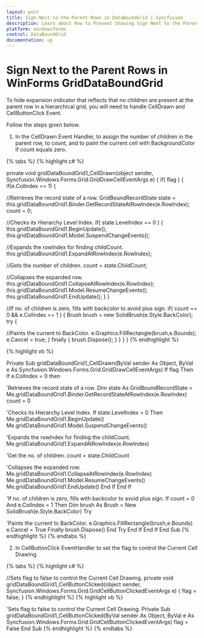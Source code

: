 ```yaml
---
layout: post
title: Sign-Next-to-the-Parent-Rows in DataBoundGrid | Syncfusion
description: Learn about How to Prevent Showing Sign Next to the Parent Rows with no Children support in Syncfusion Windows Forms GridDataBoundGrid control and more.
platform: windowsforms
control: DataBoundGrid
documentation: ug
---
```


# Sign Next to the Parent Rows in WinForms GridDataBoundGrid

To hide expansion indicator that reflects that no children are present at the parent row in a hierarchical grid, you will need to handle CellDrawn and CellButtonClick Event. 

Follow the steps given below.

1. In the CellDrawn Event Handler, to assign the number of children in the parent row, to count, and to paint the current cell with BackgroundColor if count equals zero.

{% tabs %}
{% highlight c# %}

private void gridDataBoundGrid1_CellDrawn(object sender, Syncfusion.Windows.Forms.Grid.GridDrawCellEventArgs e)
{
	if( flag )
	{
        if(e.ColIndex == 1)
        {

//Retrieves the record state of a row.
			 GridBoundRecordState state = this.gridDataBoundGrid1.Binder.GetRecordStateAtRowIndex(e.RowIndex);
			 count = 0;

//Checks its Hierarchy Level Index.
            if( state.LevelIndex == 0 )
            {
				this.gridDataBoundGrid1.BeginUpdate();
				this.gridDataBoundGrid1.Model.SuspendChangeEvents();

//Expands the rowIndex for finding childCount.
				this.gridDataBoundGrid1.ExpandAtRowIndex(e.RowIndex);

//Gets the number of children.
                count = state.ChildCount;

//Collapses the expanded row.
			   this.gridDataBoundGrid1.CollapseAtRowIndex(e.RowIndex);
			   this.gridDataBoundGrid1.Model.ResumeChangeEvents();
    		   this.gridDataBoundGrid1.EndUpdate();
			 }
	   }

//If no. of children is zero, fills with backcolor to avoid plus sign.
	   if( count == 0 && e.ColIndex == 1 )
	   {
		   Brush brush = new SolidBrush(e.Style.BackColor);
		   try
		   {

//Paints the current to BackColor.
				e.Graphics.FillRectangle(brush,e.Bounds);
				e.Cancel = true;
		   }
		   finally
		   {
				brush.Dispose();
			}
	   }
   }
}
{% endhighlight %}

{% highlight vb %}
 
Private Sub gridDataBoundGrid1_CellDrawn(ByVal sender As Object, ByVal e As Syncfusion.Windows.Forms.Grid.GridDrawCellEventArgs)
If flag Then
If e.ColIndex = 0 then

'Retrieves the record state of a row.
Dim state As GridBoundRecordState = Me.gridDataBoundGrid1.Binder.GetRecordStateAtRowIndex(e.RowIndex) 
count = 0

'Checks its Hierarchy Level Index.
If state.LevelIndex = 0 Then
Me.gridDataBoundGrid1.BeginUpdate()
Me.gridDataBoundGrid1.Model.SuspendChangeEvents()

'Expands the rowIndex for finding the childCount.
Me.gridDataBoundGrid1.ExpandAtRowIndex(e.RowIndex)

'Get the no. of children.
count = state.ChildCount

'Collapses the expanded row.
Me.gridDataBoundGrid1.CollapseAtRowIndex(e.RowIndex)
Me.gridDataBoundGrid1.Model.ResumeChangeEvents()
Me.gridDataBoundGrid1.EndUpdate()
End If
End If

'If no. of children is zero, fills with backcolor to avoid plus sign.
If count = 0 And e.ColIndex = 1 Then
Dim brush As Brush = New SolidBrush(e.Style.BackColor) 
Try

'Paints the current to BackColor.
e.Graphics.FillRectangle(brush,e.Bounds)
e.Cancel = True
Finally
brush.Dispose()
End Try
End If
End If 
End Sub
{% endhighlight %}
{% endtabs %}

2. In CellButtonClick EventHandler to set the flag to control the Current Cell Drawing.

{% tabs %}
{% highlight c# %}

//Sets flag to false to control the Current Cell Drawing.
private void gridDataBoundGrid1_CellButtonClicked(object sender, Syncfusion.Windows.Forms.Grid.GridCellButtonClickedEventArgs e)
{
	flag = false;
}
{% endhighlight %}
{% highlight vb %}

'Sets flag to false to control the Current Cell Drawing.
Private Sub gridDataBoundGrid1_CellButtonClicked(ByVal sender As Object, ByVal e As Syncfusion.Windows.Forms.Grid.GridCellButtonClickedEventArgs)
flag = False
End Sub
{% endhighlight %}
{% endtabs %}
